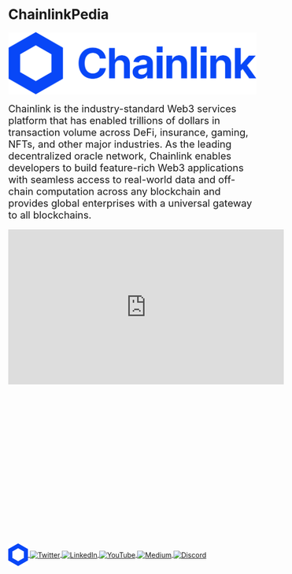 # ChainlinkPedia

![Chainlink logo](media/6656037210b1691e305622e4_logo.svg)

<div style="font-size: 20px;">
Chainlink is the industry-standard Web3 services platform that has enabled trillions of dollars in transaction volume across DeFi, insurance, gaming, NFTs, and other major industries. As the leading decentralized oracle network, Chainlink enables developers to build feature-rich Web3 applications with seamless access to real-world data and off-chain computation across any blockchain and provides global enterprises with a universal gateway to all blockchains.
</div>
<br>
<iframe width="560" height="315" src="https://www.youtube.com/embed/Uh9zZ4__abk" frameborder="0" allowfullscreen></iframe>

## <div style="display: flex; justify-content: center; margin-top: 300px; margin-bottom: 20px;">

<a href="https://chainlinklabs.com/">
  <img src="media/Chainlink-Symbol-Blue.svg" alt="Website"  style="vertical-align: middle; width: 40px;"">
</a>
<a href="https://twitter.com/chainlinklabs">
  <img src="https://img.icons8.com/fluent/48/000000/twitter.png" alt="Twitter" style="vertical-align: middle;">
</a>
<a href="https://www.linkedin.com/company/chainlink-labs/about/">
  <img src="https://img.icons8.com/fluent/48/000000/linkedin.png" alt="LinkedIn" style="vertical-align: middle;">
</a>
<a href="https://www.youtube.com/@chainlink">
  <img src="https://img.icons8.com/fluent/48/000000/youtube.png" alt="YouTube" style="vertical-align: middle;">
</a>
<a href="https://medium.com/chainlink">
  <img src="https://img.icons8.com/?size=45&id=BzFWSIqh6bCr&format=png&color=000000" alt="Medium" style="vertical-align: middle;">
</a>
<a href="https://discord.com/invite/chainlink">
  <img src="https://img.icons8.com/fluent/48/000000/discord-logo.png" alt="Discord" style="vertical-align: middle;">
</a>

</div>
